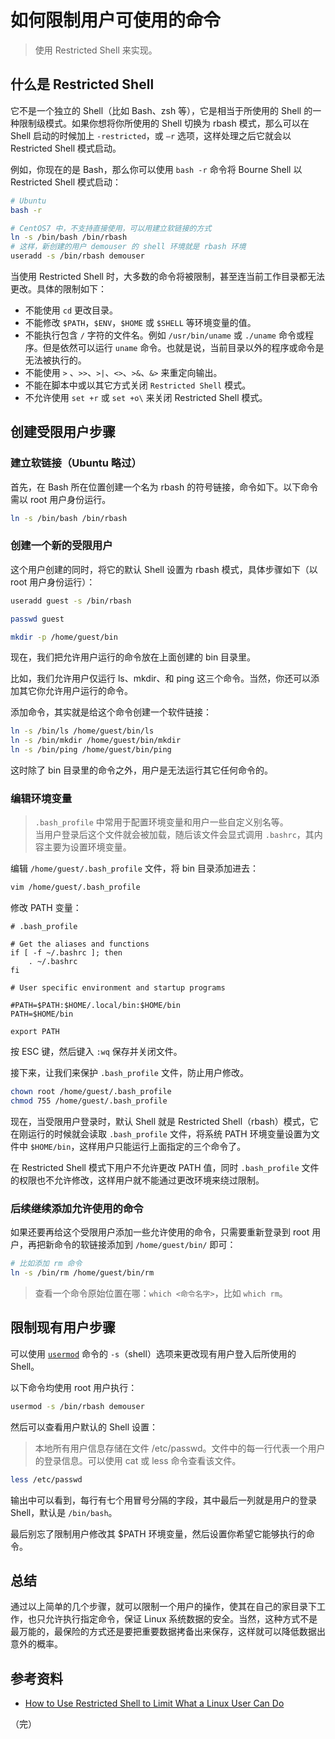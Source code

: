 # 如何限制用户可使用的命令

> 使用 Restricted Shell 来实现。

## 什么是 Restricted Shell

它不是一个独立的 Shell（比如 Bash、zsh 等），它是相当于所使用的 Shell 的一种限制级模式。如果你想将你所使用的 Shell 切换为 rbash 模式，那么可以在 Shell 启动的时候加上 `-restricted`，或 `–r` 选项，这样处理之后它就会以 Restricted Shell 模式启动。

例如，你现在的是 Bash，那么你可以使用 `bash -r` 命令将 Bourne Shell 以 Restricted Shell 模式启动：

```bash
# Ubuntu
bash -r

# CentOS7 中，不支持直接使用，可以用建立软链接的方式
ln -s /bin/bash /bin/rbash
# 这样，新创建的用户 demouser 的 shell 环境就是 rbash 环境
useradd -s /bin/rbash demouser
```

当使用 Restricted Shell 时，大多数的命令将被限制，甚至连当前工作目录都无法更改。具体的限制如下：

* 不能使用 `cd` 更改目录。
* 不能修改 `$PATH`，`$ENV`，`$HOME` 或 `$SHELL` 等环境变量的值。
* 不能执行包含 `/` 字符的文件名。例如 `/usr/bin/uname` 或 `./uname` 命令或程序。但是依然可以运行 `uname` 命令。也就是说，当前目录以外的程序或命令是无法被执行的。
* 不能使用 `>` 、`>>`、`>|`、`<>`、`>&`、`&>` 来重定向输出。
* 不能在脚本中或以其它方式关闭 `Restricted Shell` 模式。
* 不允许使用 `set +r` 或 `set +o\` 来关闭 Restricted Shell 模式。

## 创建受限用户步骤

### 建立软链接（Ubuntu 略过）

首先，在 Bash 所在位置创建一个名为 rbash 的符号链接，命令如下。以下命令需以 root 用户身份运行。

```bash
ln -s /bin/bash /bin/rbash
```

### 创建一个新的受限用户

这个用户创建的同时，将它的默认 Shell 设置为 rbash 模式，具体步骤如下（以 root 用户身份运行）：

```bash
useradd guest -s /bin/rbash

passwd guest

mkdir -p /home/guest/bin
```

现在，我们把允许用户运行的命令放在上面创建的 bin 目录里。

比如，我们允许用户仅运行 ls、mkdir、和 ping 这三个命令。当然，你还可以添加其它你允许用户运行的命令。

添加命令，其实就是给这个命令创建一个软件链接：

```bash
ln -s /bin/ls /home/guest/bin/ls
ln -s /bin/mkdir /home/guest/bin/mkdir
ln -s /bin/ping /home/guest/bin/ping
```

这时除了 bin 目录里的命令之外，用户是无法运行其它任何命令的。

### 编辑环境变量

> `.bash_profile` 中常用于配置环境变量和用户一些自定义别名等。  
> 当用户登录后这个文件就会被加载，随后该文件会显式调用 `.bashrc`，其内容主要为设置环境变量。

编辑 `/home/guest/.bash_profile` 文件，将 bin 目录添加进去：

```bash
vim /home/guest/.bash_profile
```

修改 PATH 变量：

```
# .bash_profile

# Get the aliases and functions
if [ -f ~/.bashrc ]; then
    . ~/.bashrc
fi

# User specific environment and startup programs

#PATH=$PATH:$HOME/.local/bin:$HOME/bin
PATH=$HOME/bin

export PATH
```

按 ESC 键，然后键入 `:wq` 保存并关闭文件。

接下来，让我们来保护 `.bash_profile` 文件，防止用户修改。

```bash
chown root /home/guest/.bash_profile
chmod 755 /home/guest/.bash_profile
```

现在，当受限用户登录时，默认 Shell 就是 Restricted Shell（rbash）模式，它在刚运行的时候就会读取 `.bash_profile` 文件，将系统 PATH 环境变量设置为文件中 `$HOME/bin`，这样用户只能运行上面指定的三个命令了。

在 Restricted Shell 模式下用户不允许更改 PATH 值，同时 `.bash_profile` 文件的权限也不允许修改，这样用户就不能通过更改环境来绕过限制。

### 后续继续添加允许使用的命令

如果还要再给这个受限用户添加一些允许使用的命令，只需要重新登录到 root 用户，再把新命令的软链接添加到 `/home/guest/bin/` 即可：

```bash
# 比如添加 rm 命令
ln -s /bin/rm /home/guest/bin/rm
```

> 查看一个命令原始位置在哪：`which <命令名字>`，比如 `which rm`。

## 限制现有用户步骤

可以使用 [`usermod`](https://www.runoob.com/linux/linux-comm-usermod.html) 命令的 `-s`（shell）选项来更改现有用户登入后所使用的 Shell。

以下命令均使用 root 用户执行：

```bash
usermod -s /bin/rbash demouser
```

然后可以查看用户默认的 Shell 设置：

> 本地所有用户信息存储在文件 /etc/passwd。文件中的每一行代表一个用户的登录信息。可以使用 cat 或 less 命令查看该文件。

```bash
less /etc/passwd
```

输出中可以看到，每行有七个用冒号分隔的字段，其中最后一列就是用户的登录 Shell，默认是 `/bin/bash`。

最后别忘了限制用户修改其 $PATH 环境变量，然后设置你希望它能够执行的命令。

## 总结

通过以上简单的几个步骤，就可以限制一个用户的操作，使其在自己的家目录下工作，也只允许执行指定命令，保证 Linux 系统数据的安全。当然，这种方式不是最万能的，最保险的方式还是要把重要数据拷备出来保存，这样就可以降低数据出意外的概率。

## 参考资料

* [How to Use Restricted Shell to Limit What a Linux User Can Do](https://www.howtogeek.com/718074/how-to-use-restricted-shell-to-limit-what-a-linux-user-can-do/)

（完）
